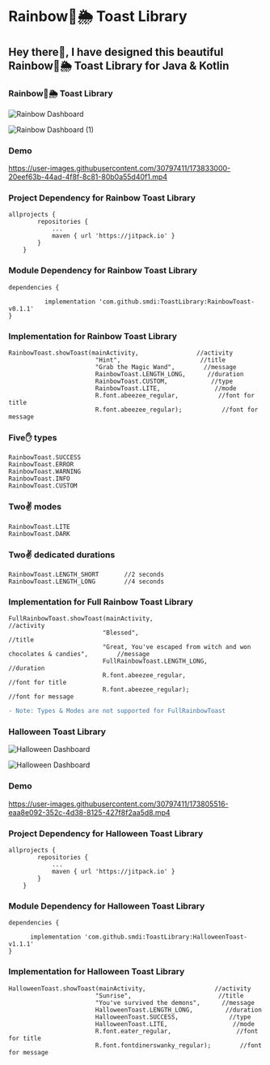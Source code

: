 
# Rainbow🌈🌦 Toast Library

## Hey there👋, I have designed this beautiful Rainbow🌈🌦 Toast Library for Java & Kotlin

### Rainbow🌈🌦 Toast Library

![Rainbow Dashboard](https://user-images.githubusercontent.com/30797411/173832748-4ab928f9-54e2-4f0a-9bd2-a77c14ea5b82.svg)

![Rainbow Dashboard (1)](https://user-images.githubusercontent.com/30797411/173832830-917e52d0-bb8b-422a-8bcd-18abc330337a.svg)

### Demo

https://user-images.githubusercontent.com/30797411/173833000-20eef63b-44ad-4f8f-8c81-80b0a55d40f1.mp4

### Project Dependency for Rainbow Toast Library

```
allprojects {
		repositories {
			...
			maven { url 'https://jitpack.io' }
		}
	}
```

### Module Dependency for Rainbow Toast Library

```
dependencies {
	        
          implementation 'com.github.smdi:ToastLibrary:RainbowToast-v0.1.1'
}

```

### Implementation for Rainbow Toast Library

```
RainbowToast.showToast(mainActivity,                //activity
                        "Hint",                      //title
                        "Grab the Magic Wand",        //message
                        RainbowToast.LENGTH_LONG,      //duration
                        RainbowToast.CUSTOM,            //type
                        RainbowToast.LITE,               //mode
                        R.font.abeezee_regular,           //font for title
                        R.font.abeezee_regular);           //font for message
```

### Five✋ types

```
RainbowToast.SUCCESS
RainbowToast.ERROR
RainbowToast.WARNING
RainbowToast.INFO
RainbowToast.CUSTOM
```

### Two✌ modes

```
RainbowToast.LITE
RainbowToast.DARK
```

### Two✌ dedicated durations

```
RainbowToast.LENGTH_SHORT       //2 seconds
RainbowToast.LENGTH_LONG        //4 seconds
```

### Implementation for Full Rainbow Toast Library

```
FullRainbowToast.showToast(mainActivity,                                                        //activity
                          "Blessed",                                                             //title
                          "Great, You've escaped from witch and won chocolates & candies",        //message
                          FullRainbowToast.LENGTH_LONG,                                            //duration
                          R.font.abeezee_regular,                                                   //font for title
                          R.font.abeezee_regular);                                                   //font for message
```

```diff
- Note: Types & Modes are not supported for FullRainbowToast
```

### Halloween Toast Library

![Halloween Dashboard](https://user-images.githubusercontent.com/30797411/173759066-88f9f0ca-2de2-4cad-baa5-699b6ad1e0be.svg)

![Halloween Dashboard](https://user-images.githubusercontent.com/30797411/173585931-c1bc56a5-6927-4b6b-8bce-4fa00200dfcb.svg)

### Demo

https://user-images.githubusercontent.com/30797411/173805516-eaa8e092-352c-4d38-8125-427f8f2aa5d8.mp4

### Project Dependency for Halloween Toast Library

```
allprojects {
		repositories {
			...
			maven { url 'https://jitpack.io' }
		}
	}
```

### Module Dependency for Halloween Toast Library

```
dependencies {

	  implementation 'com.github.smdi:ToastLibrary:HalloweenToast-v1.1.1'
}

```

### Implementation for Halloween Toast Library

```
HalloweenToast.showToast(mainActivity,                   //activity
                        "Sunrise",                        //title
                        "You've survived the demons",      //message
                        HalloweenToast.LENGTH_LONG,         //duration
                        HalloweenToast.SUCCESS,              //type
                        HalloweenToast.LITE,                  //mode
                        R.font.eater_regular,                  //font for title 
                        R.font.fontdinerswanky_regular);        //font for message
```
